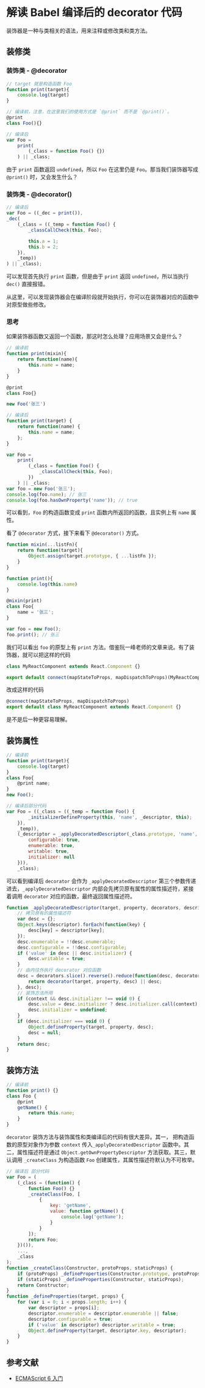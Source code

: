 # 解读 Babel 编译后的 decorator 代码

装饰器是一种与类相关的语法，用来注释或修改类和类方法。

## 装修类

### 装饰类 - @decorator

```js
// target 就是构造函数 Foo
function print(target){
    console.log(target)
}

// 编译前，注意，在这里我们的使用方式是 `@print` 而不是 `@print()`。
@print
class Foo(){}

// 编译后
var Foo =
    print(
        (_class = function Foo() {})
    ) || _class;
```

由于 `print` 函数返回 `undefined`，所以 `Foo` 在这里仍是 `Foo`。那当我们装饰器写成 `@print()` 时，又会发生什么？

### 装饰类 - @decorator()

```js
// 编译后
var Foo = ((_dec = print()),
_dec(
    (_class = ((_temp = function Foo() {
        _classCallCheck(this, Foo);

        this.a = 1;
        this.b = 2;
    }),
    _temp))
) || _class);
```

可以发现首先执行 `print` 函数，但是由于 `print` 返回 `undefined`，所以当执行 `dec()` 直接报错。

从这里，可以发现装饰器会在编译阶段就开始执行，你可以在装饰器对应的函数中对原型做些修改。

### 思考

如果装饰器函数又返回一个函数，那这时怎么处理？应用场景又会是什么？

```js
// 编译前
function print(mixin){
    return function(name){
        this.name = name;
    }
}

@print
class Foo{}

new Foo('张三')

// 编译后
function print(target) {
    return function(name) {
        this.name = name;
    };
}

var Foo =
    print(
        (_class = function Foo() {
            _classCallCheck(this, Foo);
        })
    ) || _class;
var foo = new Foo('张三');
console.log(foo.name); // 张三
console.log(foo.hasOwnProperty('name')); // true
```

可以看到，`Foo` 的构造函数变成 `print` 函数内所返回的函数，且实例上有 `name` 属性。

看了 `@decorator` 方式，接下来看下 `@decorator()` 方式。

```js
function mixin(...listFn){
    return function(target){
        Object.assign(target.prototype, { ...listFn });
    }
}

function print(){
    console.log(this.name)
}

@mixin(print)
class Foo{
    name = '张三';
}

var foo = new Foo();
foo.print(); // 张三
```

我们可以看出 `foo` 的原型上有 `print` 方法。借鉴阮一峰老师的文章来说。有了装饰器，就可以把这样的代码

```js
class MyReactComponent extends React.Component {}

export default connect(mapStateToProps, mapDispatchToProps)(MyReactComponent);
```

改成这样的代码

```js
@connect(mapStateToProps, mapDispatchToProps)
export default class MyReactComponent extends React.Component {}
```

是不是后一种更容易理解。

## 装饰属性

```js
// 编译前
function print(target){
    console.log(target)
}
class Foo{
    @print name;
}
new Foo();

// 编译后部分代码
var Foo = ((_class = ((_temp = function Foo() {
        _initializerDefineProperty(this, 'name', _descriptor, this);
    }),
    _temp)),
    (_descriptor = _applyDecoratedDescriptor(_class.prototype, 'name', [print], {
        configurable: true,
        enumerable: true,
        writable: true,
        initializer: null
    })),
    _class);
```

可以看到编译后 `decorator` 会作为 `_applyDecoratedDescriptor` 第三个参数传递进去，`_applyDecoratedDescriptor` 内部会先拷贝原有属性的属性描述符，紧接着调用 `decorator` 对应的函数，最终返回属性描述符。

```js
function _applyDecoratedDescriptor(target, property, decorators, descriptor, context) {
    // 拷贝原有的属性描述符
    var desc = {};
    Object.keys(descriptor).forEach(function(key) {
        desc[key] = descriptor[key];
    });
    desc.enumerable = !!desc.enumerable;
    desc.configurable = !!desc.configurable;
    if ('value' in desc || desc.initializer) {
        desc.writable = true;
    }
    // 由内往外执行 decorator 对应函数
    desc = decorators.slice().reverse().reduce(function(desc, decorator) {
        return decorator(target, property, desc) || desc;
    }, desc);
    // 装饰方法所用
    if (context && desc.initializer !== void 0) {
        desc.value = desc.initializer ? desc.initializer.call(context) : void 0;
        desc.initializer = undefined;
    }
    if (desc.initializer === void 0) {
        Object.defineProperty(target, property, desc);
        desc = null;
    }
    return desc;
}
```

## 装饰方法

```js
// 编译前
function print() {}
class Foo {
    @print
    getName() {
        return this.name;
    }
}
```

`decorator` 装饰方法与装饰属性和类编译后的代码有很大差异。其一， 把构造函数的原型对象作为参数 `context` 传入`_applyDecoratedDescriptor` 函数中。其二，属性描述符是通过 `Object.getOwnPropertyDescriptor` 方法获取。其三，默认调用 `_createClass` 为构造函数 `Foo` 创建属性，其属性描述符默认为不可枚举。

```js
// 编译后 部分代码
var Foo = (
    (_class = (function() {
        function Foo() {}
        _createClass(Foo, [
            {
                key: 'getName',
                value: function getName() {
                    console.log('getName');
                }
            }
        ]);
        return Foo;
    })()),
    ...,
    _class
);
function _createClass(Constructor, protoProps, staticProps) {
    if (protoProps) _defineProperties(Constructor.prototype, protoProps);
    if (staticProps) _defineProperties(Constructor, staticProps);
    return Constructor;
}
function _defineProperties(target, props) {
    for (var i = 0; i < props.length; i++) {
        var descriptor = props[i];
        descriptor.enumerable = descriptor.enumerable || false;
        descriptor.configurable = true;
        if ('value' in descriptor) descriptor.writable = true;
        Object.defineProperty(target, descriptor.key, descriptor);
    }
}
```

## 参考文献

- [ECMAScript 6 入门](http://es6.ruanyifeng.com/#docs/decorator)
